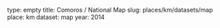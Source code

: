 type: empty
title: Comoros / National Map
slug: places/km/datasets/map
place: km
dataset: map
year: 2014
